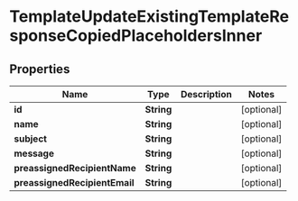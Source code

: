 

# TemplateUpdateExistingTemplateResponseCopiedPlaceholdersInner


## Properties

| Name | Type | Description | Notes |
|------------ | ------------- | ------------- | -------------|
|**id** | **String** |  |  [optional] |
|**name** | **String** |  |  [optional] |
|**subject** | **String** |  |  [optional] |
|**message** | **String** |  |  [optional] |
|**preassignedRecipientName** | **String** |  |  [optional] |
|**preassignedRecipientEmail** | **String** |  |  [optional] |



